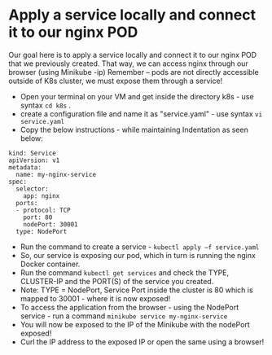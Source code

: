 # Apply a service locally and connect it to our nginx POD 

Our goal here is to apply a service locally and connect it to our nginx POD that we previously created.  That way, we can access nginx through our browser (using Minikube -ip)  Remember – pods are not directly accessible outside of K8s cluster, we must expose them through a service!

* Open your terminal on your VM and get inside the directory k8s - use syntax `cd k8s` .
* create a configuration file and name it as "service.yaml" - use syntax `vi service.yaml`
* Copy the below instructions - while maintaining Indentation as seen below:
```
kind: Service
apiVersion: v1
metadata:
  name: my-nginx-service
spec:
  selector:
    app: nginx
  ports:
  - protocol: TCP
    port: 80
    nodePort: 30001
  type: NodePort
``` 

* Run the command to create a service -  `kubectl apply –f service.yaml`
* So, our service is exposing our pod, which in turn is running the nginx Docker container.
* Run the command `kubectl get services` and check the TYPE, CLUSTER-IP and the PORT(S) of the service you created. 
* Note: TYPE = NodePort, Service Port inside the cluster is 80 which is mapped to 30001 - where it is now exposed! 
* To access the application from the browser - using the NodePort service - run a command `minikube service my-nginx-service`
* You will now be exposed to the IP of the Minikube with the nodePort exposed!
* Curl the IP address to the exposed IP or open the same using a browser! 



